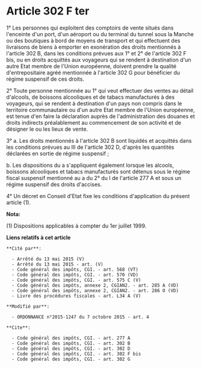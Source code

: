 # Article 302 F ter

1° Les personnes qui exploitent des comptoirs de vente situés dans l'enceinte d'un port, d'un aéroport ou du terminal du
tunnel sous la Manche ou des boutiques à bord de moyens de transport et qui effectuent des livraisons de biens à emporter en
exonération des droits mentionnés à l'article 302 B, dans les conditions prévues aux 1° et 2° de l'article 302 F bis, ou en
droits acquittés aux voyageurs qui se rendent à destination d'un autre Etat membre de l'Union européenne, doivent prendre la
qualité d'entrepositaire agréé mentionnée à l'article 302 G pour bénéficier du régime suspensif de ces droits. 

2° Toute personne mentionnée au 1° qui veut effectuer des ventes au détail d'alcools, de boissons alcooliques et de tabacs
manufacturés à des voyageurs, qui se rendent à destination d'un pays non compris dans le territoire communautaire ou d'un
autre Etat membre de l'Union européenne, est tenue d'en faire la déclaration auprès de l'administration des douanes et droits
indirects préalablement au commencement de son activité et de désigner le ou les lieux de vente. 

3° a. Les droits mentionnés à l'article 302 B sont liquidés et acquittés dans les conditions prévues au III de l'article 302
D, d'après les quantités déclarées en sortie de régime suspensif ; 

b. Les dispositions du a s'appliquent également lorsque les alcools, boissons alcooliques et tabacs manufacturés sont détenus
sous le régime fiscal suspensif mentionné au a du 2° du I de l'article 277 A et sous un régime suspensif des droits
d'accises. 

4° Un décret en Conseil d'Etat fixe les conditions d'application du présent article (1).

**Nota:**

(1) Dispositions applicables à compter du 1er juillet 1999.

**Liens relatifs à cet article**

	**Cité par**:

	  - Arrêté du 13 mai 2015 (V)
	  - Arrêté du 13 mai 2015 - art. (V)
	  - Code général des impôts, CGI. - art. 568 (VT)
	  - Code général des impôts, CGI. - art. 570 (VD)
	  - Code général des impôts, CGI. - art. 575 C (V)
	  - Code général des impôts, annexe 2, CGIAN2. - art. 285 A (VD)
	  - Code général des impôts, annexe 2, CGIAN2. - art. 286 O (VD)
	  - Livre des procédures fiscales - art. L34 A (V)

	**Modifié par**:

	  - ORDONNANCE n°2015-1247 du 7 octobre 2015 - art. 4

	**Cite**:

	  - Code général des impôts, CGI. - art. 277 A
	  - Code général des impôts, CGI. - art. 302 B
	  - Code général des impôts, CGI. - art. 302 D
	  - Code général des impôts, CGI. - art. 302 F bis
	  - Code général des impôts, CGI. - art. 302 G
